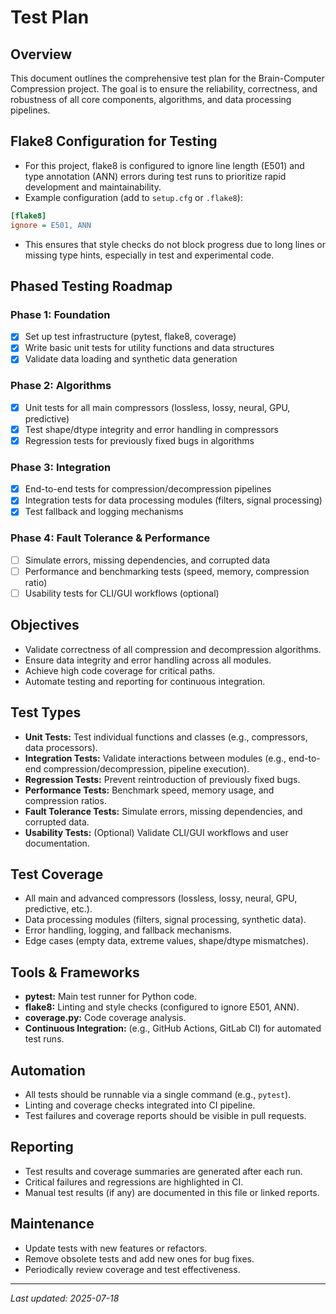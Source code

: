 # Test Plan

## Overview
This document outlines the comprehensive test plan for the Brain-Computer Compression project. The goal is to ensure the reliability, correctness, and robustness of all core components, algorithms, and data processing pipelines.

## Flake8 Configuration for Testing
- For this project, flake8 is configured to ignore line length (E501) and type annotation (ANN) errors during test runs to prioritize rapid development and maintainability.
- Example configuration (add to `setup.cfg` or `.flake8`):

```ini
[flake8]
ignore = E501, ANN
```
- This ensures that style checks do not block progress due to long lines or missing type hints, especially in test and experimental code.

## Phased Testing Roadmap

### **Phase 1: Foundation**
- [x] Set up test infrastructure (pytest, flake8, coverage)
- [x] Write basic unit tests for utility functions and data structures
- [x] Validate data loading and synthetic data generation

### **Phase 2: Algorithms**
- [x] Unit tests for all main compressors (lossless, lossy, neural, GPU, predictive)
- [x] Test shape/dtype integrity and error handling in compressors
- [x] Regression tests for previously fixed bugs in algorithms

### **Phase 3: Integration**
- [x] End-to-end tests for compression/decompression pipelines
- [x] Integration tests for data processing modules (filters, signal processing)
- [x] Test fallback and logging mechanisms

### **Phase 4: Fault Tolerance & Performance**
- [ ] Simulate errors, missing dependencies, and corrupted data
- [ ] Performance and benchmarking tests (speed, memory, compression ratio)
- [ ] Usability tests for CLI/GUI workflows (optional)

## Objectives
- Validate correctness of all compression and decompression algorithms.
- Ensure data integrity and error handling across all modules.
- Achieve high code coverage for critical paths.
- Automate testing and reporting for continuous integration.

## Test Types
- **Unit Tests:** Test individual functions and classes (e.g., compressors, data processors).
- **Integration Tests:** Validate interactions between modules (e.g., end-to-end compression/decompression, pipeline execution).
- **Regression Tests:** Prevent reintroduction of previously fixed bugs.
- **Performance Tests:** Benchmark speed, memory usage, and compression ratios.
- **Fault Tolerance Tests:** Simulate errors, missing dependencies, and corrupted data.
- **Usability Tests:** (Optional) Validate CLI/GUI workflows and user documentation.

## Test Coverage
- All main and advanced compressors (lossless, lossy, neural, GPU, predictive, etc.).
- Data processing modules (filters, signal processing, synthetic data).
- Error handling, logging, and fallback mechanisms.
- Edge cases (empty data, extreme values, shape/dtype mismatches).

## Tools & Frameworks
- **pytest:** Main test runner for Python code.
- **flake8:** Linting and style checks (configured to ignore E501, ANN).
- **coverage.py:** Code coverage analysis.
- **Continuous Integration:** (e.g., GitHub Actions, GitLab CI) for automated test runs.

## Automation
- All tests should be runnable via a single command (e.g., `pytest`).
- Linting and coverage checks integrated into CI pipeline.
- Test failures and coverage reports should be visible in pull requests.

## Reporting
- Test results and coverage summaries are generated after each run.
- Critical failures and regressions are highlighted in CI.
- Manual test results (if any) are documented in this file or linked reports.

## Maintenance
- Update tests with new features or refactors.
- Remove obsolete tests and add new ones for bug fixes.
- Periodically review coverage and test effectiveness.

---

_Last updated: 2025-07-18_
